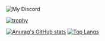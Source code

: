 ![My Discord](https://discord-readme-badge.vercel.app/api?id=504377753714294845)

[![trophy](https://github-profile-trophy.vercel.app/?username=denrigtigeMatjias)](https://github.com/ryo-ma/github-profile-trophy)

[![Anurag's GitHub stats](https://github-readme-stats.vercel.app/api?username=denrigtigeMatjias&count_private=true)](https://github.com/anuraghazra/github-readme-stats) [![Top Langs](https://github-readme-stats.vercel.app/api/top-langs/?username=anuraghazra&layout=compact)](https://github.com/anuraghazra/github-readme-stats)
